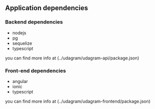 ## Application dependencies

### Backend dependencies

- nodejs
- pg
- sequelize
- typescript

you can find more info at (../udagram/udagram-api/package.json)

### Front-end dependencies

- angular
- ionic
- typescript

you can find more info at (../udagram/udagram-frontend/package.json)
